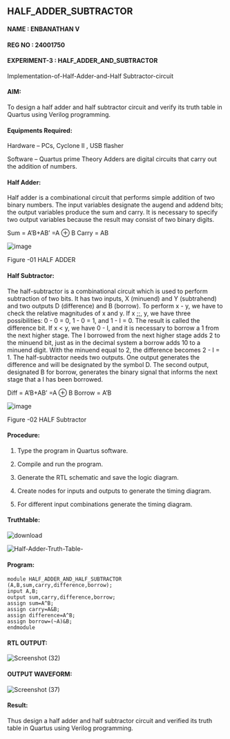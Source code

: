 ## HALF_ADDER_SUBTRACTOR
#### NAME : ENBANATHAN V
#### REG NO : 24001750
#### EXPERIMENT-3 : HALF_ADDER_AND_SUBTRACTOR

Implementation-of-Half-Adder-and-Half Subtractor-circuit

#### AIM:

To design a half adder and half subtractor circuit and verify its truth table in Quartus using Verilog programming.

#### Equipments Required:

Hardware – PCs, Cyclone II , USB flasher 

Software – Quartus prime Theory Adders are digital circuits that carry out the addition of numbers.

#### Half Adder:

Half adder is a combinational circuit that performs simple addition of two binary numbers. The input variables designate the augend and addend bits; the output variables produce the sum and carry. It is necessary to specify two output variables because the result may consist of two binary digits.

Sum = A’B+AB’ =A ⊕ B Carry = AB

![image](https://github.com/naavaneetha/HALF_ADDER_SUBTRACTOR/assets/154305477/bd4a0b2c-cdbc-4184-ab08-81578f121e1f)

Figure -01 HALF ADDER

#### Half Subtractor:

The half-subtractor is a combinational circuit which is used to perform subtraction of two bits. It has two inputs, X (minuend) and Y (subtrahend) and two outputs D (difference) and B (borrow). To perform x - y, we have to check the relative magnitudes of x and y. If x ;;, y, we have three possibilities: 0 - 0 = 0, 1 - 0 = 1, and 1 - I = 0. The result is called the difference bit. If x < y, we have 0 - I, and it is necessary to borrow a 1 from the next higher stage. The I borrowed from the next higher stage adds 2 to the minuend bit, just as in the decimal system a borrow adds 10 to a minuend digit. With the minuend equal to 2, the difference becomes 2 - I = 1. The half-subtractor needs two outputs. One output generates the difference and will be designated by the symbol D. The second output, designated B for borrow, generates the binary signal that informs the next stage that a I has been borrowed. 

Diff = A’B+AB’ =A ⊕ B
Borrow = A’B

 ![image](https://github.com/naavaneetha/HALF_ADDER_SUBTRACTOR/assets/154305477/d76b099c-513f-4e7c-843a-e2fd028a531a)

Figure -02 HALF Subtractor

 #### Procedure:

1.	Type the program in Quartus software.

2.	Compile and run the program.

3.	Generate the RTL schematic and save the logic diagram.

4.	Create nodes for inputs and outputs to generate the timing diagram.

5.	For different input combinations generate the timing diagram.

#### Truthtable:

![download](https://github.com/user-attachments/assets/07c839e0-4d6b-41a6-b978-05b5bfd1d5cc)


![Half-Adder-Truth-Table-](https://github.com/user-attachments/assets/7e06b4a3-cdef-42af-8ada-ed3fc5c1f171)



#### Program:
```
module HALF_ADDER_AND_HALF_SUBTRACTOR (A,B,sum,carry,difference,borrow);
input A,B;
output sum,carry,difference,borrow;
assign sum=A^B;
assign carry=A&B;
assign difference=A^B;
assign borrow=(~A)&B;
endmodule
```


#### RTL OUTPUT:
![Screenshot (32)](https://github.com/user-attachments/assets/aee2e69f-bf5a-4cb9-bb63-8683a3d25c2e)


#### OUTPUT WAVEFORM:
![Screenshot (37)](https://github.com/user-attachments/assets/ba072065-1f2b-4df5-9496-b23a298d0b5d)


#### Result:
Thus design a half adder and half subtractor circuit and verified its truth table in Quartus using Verilog programming.

